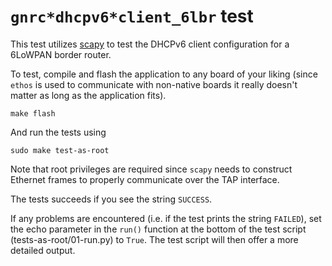 # `gnrc*dhcpv6*client_6lbr` test

This test utilizes [scapy] to test the DHCPv6 client configuration for a 6LoWPAN
border router.

To test, compile and flash the application to any board of your liking (since
`ethos` is used to communicate with non-native boards it really doesn't matter
as long as the application fits).

```
make flash
```

And run the tests using

```
sudo make test-as-root
```

Note that root privileges are required since `scapy` needs to construct Ethernet
frames to properly communicate over the TAP interface.

The tests succeeds if you see the string `SUCCESS`.

If any problems are encountered (i.e. if the test prints the string `FAILED`),
set the echo parameter in the `run()` function at the bottom of the test script
(tests-as-root/01-run.py) to `True`. The test script will then offer a more detailed
output.

[scapy]: https://scapy.readthedocs.io/en/latest/

